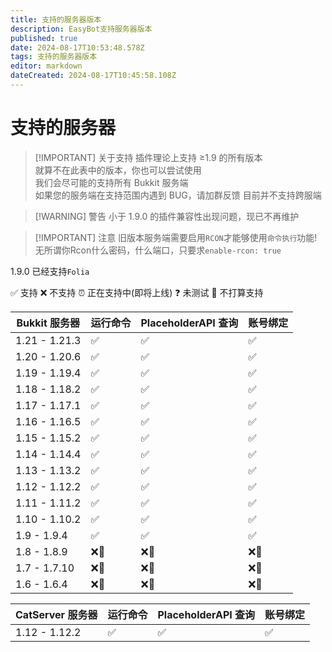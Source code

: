 ```yaml
---
title: 支持的服务器版本
description: EasyBot支持服务器版本
published: true
date: 2024-08-17T10:53:48.578Z
tags: 支持的服务器版本
editor: markdown
dateCreated: 2024-08-17T10:45:58.108Z
---
```


# 支持的服务器

> [!IMPORTANT] 关于支持
> 插件理论上支持 ≥1.9 的所有版本  
> 就算不在此表中的版本，你也可以尝试使用  
> 我们会尽可能的支持所有 Bukkit 服务端  
> 如果您的服务端在支持范围内遇到 BUG，请加群反馈
> 目前并不支持跨服端

> [!WARNING] 警告
> 小于 1.9.0 的插件兼容性出现问题，现已不再维护

> [!IMPORTANT] 注意
> 旧版本服务端需要启用`RCON`才能够使用`命令执行`功能!   
> 无所谓你Rcon什么密码，什么端口，只要求`enable-rcon: true`

1.9.0 已经支持`Folia`

✅ 支持 ❌ 不支持
⏰ 正在支持中(即将上线) ❓ 未测试
🚫 不打算支持

| Bukkit 服务器 | 运行命令 | PlaceholderAPI 查询 | 账号绑定 |
| ------------- | -------- | ------------------- | -------- |
| 1.21 - 1.21.3 | ✅       | ✅                  | ✅       |
| 1.20 - 1.20.6 | ✅       | ✅                  | ✅       |
| 1.19 - 1.19.4 | ✅       | ✅                  | ✅       |
| 1.18 - 1.18.2 | ✅       | ✅                  | ✅       |
| 1.17 - 1.17.1 | ✅       | ✅                  | ✅       |
| 1.16 - 1.16.5 | ✅       | ✅                  | ✅       |
| 1.15 - 1.15.2 | ✅       | ✅                  | ✅       |
| 1.14 - 1.14.4 | ✅       | ✅                  | ✅       |
| 1.13 - 1.13.2 | ✅       | ✅                  | ✅       |
| 1.12 - 1.12.2 | ✅       | ✅                  | ✅       |
| 1.11 - 1.11.2 | ✅       | ✅                  | ✅       |
| 1.10 - 1.10.2 | ✅       | ✅                  | ✅       |
| 1.9 - 1.9.4   | ✅       | ✅                  | ✅       |
| 1.8 - 1.8.9   | ❌🚫     | ❌🚫                | ❌🚫     |
| 1.7 - 1.7.10  | ❌🚫     | ❌🚫                | ❌🚫     |
| 1.6 - 1.6.4   | ❌🚫     | ❌🚫                | ❌🚫     |

| CatServer 服务器 | 运行命令 | PlaceholderAPI 查询 | 账号绑定 |
| ---------------- | -------- | ------------------- | -------- |
| 1.12 - 1.12.2    | ✅       | ✅                  | ✅       |

